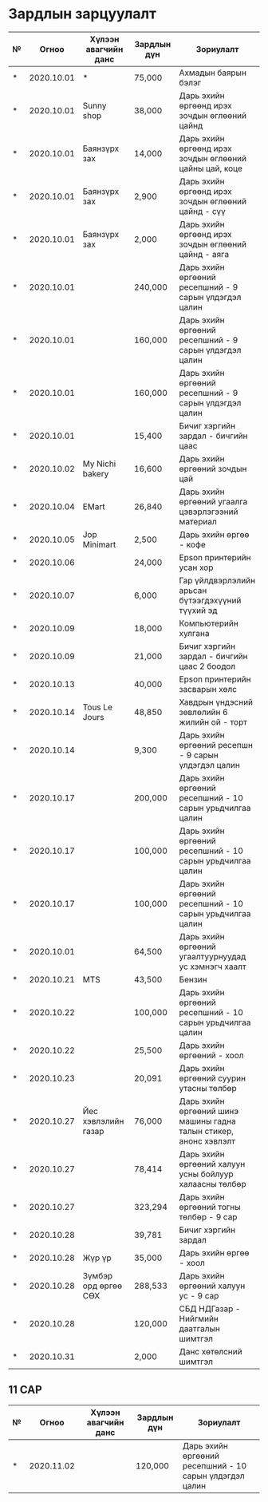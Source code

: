 # Зардлын зарцуулалт

| № |      Огноо | Хүлээн авагчийн данс | Зардлын дүн | Зориулалт                                                         |
|---|------------|----------------------|-------------|-------------------------------------------------------------------|
| * | 2020.10.01 | *                    | 75,000      | Ахмадын баярын бэлэг                                              |
| * | 2020.10.01 | Sunny shop           | 38,000      | Дарь эхийн өргөөнд ирэх зочдын өглөөний цайнд                     |
| * | 2020.10.01 | Баянзүрх зах         | 14,000      | Дарь эхийн өргөөнд ирэх зочдын өглөөний цайны цай, коце           |
| * | 2020.10.01 | Баянзүрх зах         | 2,900       | Дарь эхийн өргөөнд ирэх зочдын өглөөний цайнд - сүү               |
| * | 2020.10.01 | Баянзүрх зах         | 2,000       | Дарь эхийн өргөөнд ирэх зочдын өглөөний цайнд - аяга              |
| * | 2020.10.01 |                      | 240,000     | Дарь эхийн өргөөний ресепшний - 9 сарын үлдэгдэл цалин            |
| * | 2020.10.01 |                      | 160,000     | Дарь эхийн өргөөний ресепшний - 9 сарын үлдэгдэл цалин            |
| * | 2020.10.01 |                      | 160,000     | Дарь эхийн өргөөний ресепшний - 9 сарын үлдэгдэл цалин            |
| * | 2020.10.01 |                      | 15,400      | Бичиг хэргийн зардал - бичгийн цаас                               |
| * | 2020.10.02 | My Nichi bakery      | 16,600      | Дарь эхийн өргөөний зочдын цай                                    |
| * | 2020.10.04 | EMart                | 26,840      | Дарь эхийн өргөөний угаалга цэвэрлэгээний материал                |
| * | 2020.10.05 | Jop Minimart         | 2,500       | Дарь эхийн өргөө - кофе                                           |
| * | 2020.10.06 |                      | 24,000      | Epson принтерийн усан хор                                         |
| * | 2020.10.07 |                      | 6,000       | Гар үйлдвэрлэлийн арьсан бүтээгдэхүүний түүхий эд                 |
| * | 2020.10.09 |                      | 18,000      | Компьютерийн хулгана                                              |
| * | 2020.10.09 |                      | 21,000      | Бичиг хэргийн зардал - бичгийн цаас 2 боодол                      |
| * | 2020.10.13 |                      | 40,000      | Epson принтерийн засварын хөлс                                    |
| * | 2020.10.14 | Tous Le Jours        | 48,850      | Хавдрын үндэсний зөвлөлийн 6 жилийн ой - торт                     |
| * | 2020.10.14 |                      | 9,300       | Дарь эхийн өргөөний ресепшн - 9 сарын үлдэгдэл цалин              |
| * | 2020.10.17 |                      | 200,000     | Дарь эхийн өргөөний ресепшний - 10 сарын урьдчилгаа цалин         |
| * | 2020.10.17 |                      | 100,000     | Дарь эхийн өргөөний ресепшний - 10 сарын урьдчилгаа цалин         |
| * | 2020.10.17 |                      | 100,000     | Дарь эхийн өргөөний ресепшний - 10 сарын урьдчилгаа цалин         |
| * | 2020.10.01 |                      | 64,500      | Дарь эхийн өргөөний угаалтуурнуудад ус хэмнэгч хаалт              |
| * | 2020.10.21 | MTS                  | 43,500      | Бензин                                                            |
| * | 2020.10.22 |                      | 100,000     | Дарь эхийн өргөөний ресепшний - 10 сарын урьдчилгаа цалин         |
| * | 2020.10.22 |                      | 25,500      | Дарь эхийн өргөөний - хоол                                        |
| * | 2020.10.23 |                      | 20,091      | Дарь эхийн өргөөний суурин утасны төлбөр                          |
| * | 2020.10.27 | Йес хэвлэлийн газар  | 76,000      | Дарь эхийн өргөөний шинэ машины гадна талын стикер, анонс хэвлэлт |
| * | 2020.10.27 |                      | 78,414      | Дарь эхийн өргөөний халуун усны бойлуур халаасны төлбөр           |
| * | 2020.10.27 |                      | 323,294     | Дарь эхийн өргөөний тогны төлбөр - 9 сар                          |
| * | 2020.10.28 |                      | 39,781      | Бичиг хэргийн зардал                                              |
| * | 2020.10.28 | Жүр үр               | 35,000      | Дарь эхийн өргөө - хоол                                           |
| * | 2020.10.28 | Зүмбэр орд өргөө СӨХ | 288,533     | Дарь эхийн өргөөний халуун ус - 9 сар                             |
| * | 2020.10.28 |                      | 120,000     | СБД НДГазар - Нийгмийн даатгалын шимтгэл                          |
| * | 2020.10.31 |                      | 2,000       | Данс хөтөлсний шимтгэл                                            |

## 11 САР

| № |      Огноо | Хүлээн авагчийн данс | Зардлын дүн | Зориулалт                                               |
|---|------------|----------------------|-------------|---------------------------------------------------------|
| * | 2020.11.02 |                      | 120,000     | Дарь эхийн өргөөний ресепшний - 10 сарын үлдэгдэл цалин |

